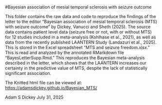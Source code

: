 #Bayesian association of mesial temporal sclerosis with seizure outcome

This folder contains the raw data and code to reproduce the findings of the letter to the editor “Bayesian association of mesial temporal sclerosis (MTS) with seizure outcome” by Dickey, Vanucci and Sheth (2025).  The source data contains patient level data (seizure free or not, with or without MTS) for 12 studies included in a meta-analysis (Kohlhase et al., 2021), as well as data from the recently published LAANTERN Study (Landazuri et al., 2025). This is stored in the Excel spreadsheet “MTS and seizure freedom.xlsx.”  This is read and analyzed by the annotated RMarkdown file “BayesLetterSupp.Rmd.”  This reproduces the Bayesian meta-analysis described in the letter, which shows that the LAANTERN increases our certainty in the predictive value of MTS, despite the lack of statistically significant association.

The Knitted html file can be viewed at:
https://adamsdickey.github.io/Bayesian_MTS/

Adam S Dickey July 31, 2025
